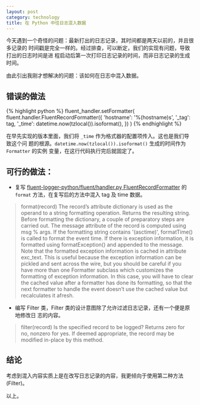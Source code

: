 ```yaml
---
layout: post
category: technology
title: 在 Python 中往日志混入数据
---
```


今天遇到一个奇怪的问题：最新打出的日志记录，其时间都是两天以前的，并且很多记录的
时间戳是完全一样的。经过排查，可以断定，我们的实现有问题，导致打出的日志时间是进
程启动后第一次打印日志记录的时间，而非日志记录的生成时间。

由此引出我刚才想解决的问题：该如何在日志中混入数据。

## 错误的做法

{% highlight python %}
fluent_handler.setFormatter(
    fluent.handler.FluentRecordFormatter({
        'hostname': '%(hostname)s',
        '_tag': tag,
        '_time': datetime.now(tzlocal()).isoformat(),
    })
)
{% endhighlight %}

在早先实现的版本里面，我们将 `_time` 作为格式器的配置项传入。这也是我们导致这个问
题的根源。`datetime.now(tzlocal()).isoformat()` 生成的时间作为 `Formatter` 的实例
变量，在这行代码执行完后就固定了。

## 可行的做法：

* 复写 [fluent-logger-python/fluent/handler.py FluentRecordFormatter](https://github.com/fluent/fluent-logger-python/blob/master/fluent/handler.py#L20)
的 `format` 方法，在复写后的方法中混入 tag 及 time 数据。

> format(record)
>     The record’s attribute dictionary is used as the operand to a string formatting operation. Returns the resulting string. Before formatting the dictionary, a couple of preparatory steps are carried out. The message attribute of the record is computed using msg % args. If the formatting string contains '(asctime)', formatTime() is called to format the event time. If there is exception information, it is formatted using formatException() and appended to the message. Note that the formatted exception information is cached in attribute exc_text. This is useful because the exception information can be pickled and sent across the wire, but you should be careful if you have more than one Formatter subclass which customizes the formatting of exception information. In this case, you will have to clear the cached value after a formatter has done its formatting, so that the next formatter to handle the event doesn’t use the cached value but recalculates it afresh.

* 编写 Filter 类，Filter 类的设计意图除了允许过滤日志记录，还有一个便是原地修改日
志的内容。

> filter(record)
> Is the specified record to be logged? Returns zero for no, nonzero for yes. If deemed appropriate, the record may be modified in-place by this method.

## 结论

考虑到混入内容实质上是在改写日志记录的内容，我更倾向于使用第二种方法(Filter)。

以上。
